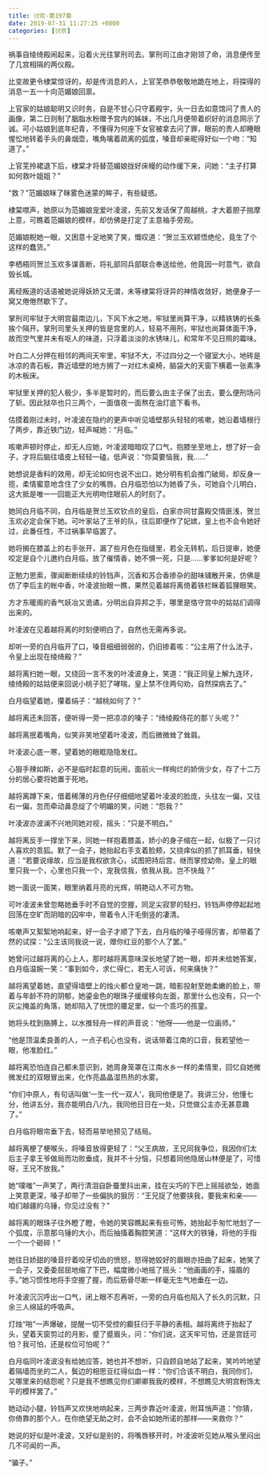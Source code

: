 ```yaml
---
title: 讨欢-第197章
date: 2019-07-31 11:27:25 +0800
categories: [讨欢]
---
```


祸事自绫绮殿闹起来，沿着火光往掌刑司去。掌刑司江由才刚领了命，消息便传至了几宫相隔的两仪殿。

比变故更令棣棠惊讶的，却是传消息的人，上官芜恭恭敬敬地跪在地上，将探得的消息一五一十向范媚娘回禀。

上官家的姑娘聪明又识时务，自是不甘心只守着殿宇，头一日去如意馆问了贵人的画像，第二日则制了胭脂水粉赠予宫内的姊妹，不出几月便带着织好的消息网示了诚。可小姑娘到底年纪青，不懂得为何座下女官被拿去问了罪，眼前的贵人却睡眼惺忪地转着手头的鼻烟壶，嘴角噙着疏离的弧度，嗓音却亲昵得好似一个吻：“知道了。”

上官芜拎裙退下后，棣棠才将替范媚娘拢好床幔的动作缓下来，问她：“主子打算如何救叶姐姐？”

“救？”范媚娘眯了眯雾色迷蒙的眸子，有些疑惑。

棣棠噤声，她原以为范媚娘宠爱叶凌波，先前又发话保了周越桃，才大着胆子揣摩上意，可瞧着范媚娘的模样，却仿佛是打定了主意袖手旁观。

范媚娘睨她一眼，又困意十足地笑了笑，慨叹道：“贺兰玉欢颖悟绝伦，竟生了个这样的蠢货。”

李栖梧同贺兰玉欢多谋善断，将礼部同兵部联合奉送给他，他竟因一时意气，欲自毁长城。

离经叛道的话语被她说得妖娇又无谓，未等棣棠将讶异的神情收敛好，她便身子一窝又倦倦然歇下了。

掌刑司牢狱于大明宫最南边儿，下风下水之地，牢狱里尚算干净，以精铁铸的长条挨个隔开。掌刑司里头关押的皆是宫里的人，轻易不用刑，牢狱也尚算体面干净，故而空气里并未有呕人的味道，只浮着淡淡的水锈味儿，和常年不见日照的霉味。

叶白二人分押在相邻的两间天牢里，牢狱不大，不过四分之一个寝室大小，地砖是冰凉的青石板，靠近墙壁的地方搁了一对红木桌椅，脑袋大的天窗下横着一张素净的木板床。

牢狱里关押的犯人极少，多半是暂时的，而后要么由主子保了出去，要么便刑场问了斩。因此狱卒也只三两个，一面值夜一面熬在油灯底下看书。

估摸着刚过未时，叶凌波在隐约的更声中听见墙壁那头轻轻的咳嗽，她沿着墙根行了两步，靠近铁门边，轻声喊她：“月临。”

咳嗽声顿时停止，却无人应她，叶凌波暗暗叹了口气，抱膝坐至地上，想了好一会子，才将后脑往墙皮上轻轻一磕，低声说：“你莫要恼我，我……”

她想说是香料的效用，却无论如何也说不出口，她分明有机会推门破局，却反身一揽，柔情蜜意地含住了少女的嘴唇。白月临恐怕以为她昏了头，可她自个儿明白，这大抵是唯一一回能正大光明吻住眼前人的时刻了。

她同白月临不同，白月临是贺兰玉欢钦点的皇后，白家亦同甘露殿交情匪浅，贺兰玉欢必定会保下她。可叶家站了王爷的队，往后即便作了妃嫔，皇上也不会令她好过，此番任性，不过祸事早临罢了。

她将搁在膝盖上的右手张开，漏了些月色在指缝里，若全无转机，后日提审，她便咬定是自个儿邀约白月临，放了催情香，她不惧一死，只是……爹爹如何是好呢？

正勉力思索，骤闻断断续续的铃铛声，沉香和苏合香掺杂的甜味铺散开来，仿佛是仿了李后主的帐中香，叶凌波抬眼一瞧，果然见着越将离倚着铁栏眯着狐狸眼笑。

方才东暖阁的香气妖冶又诡谲，分明出自异邦之手，哪里是恪守宫中的姑姑们调得出来的。

叶凌波在见着越将离的时刻便明白了，自然也无需再多说。

却听一旁的白月临开了口，嗓音细细弱弱的，仍旧掺着咳：“公主用了什么法子，令皇上出现在绫绮殿？”

越将离扫她一眼，又绕回一言不发的叶凌波身上，笑道：“我正同皇上解九连环，绫绮殿的姑姑便来回说小桃子犯了哮喘，皇上禁不住两句劝，自然探病去了。”

白月临望着她，攥着绢子：“越桃如何了？”

越将离还未回答，便听得一旁一把凉凉的嗓子：“绮绫殿侍花的那丫头呢？”

越将离抿着嘴角，似笑非笑地望着叶凌波，而后微微耸了耸肩。

叶凌波心底一寒，望着她的眼眶隐隐发红。

心狠手辣如斯，必不是临时起意的玩闹，面前火一样绚烂的娇俏少女，存了十二万分的居心要将她置于死地。

越将离蹲下来，借着稀薄的月色仔仔细细地望着叶凌波的脸庞，头往左一偏，又往右一偏，忽而牵动鼻息绽了个明媚的笑，问她：“怨我？”

叶凌波亦波澜不兴地同她对视，摇头：“只是不明白。”

越将离反手一撑坐下来，同她一样抱着膝盖，娇小的身子缩在一起，似极了一只讨人喜欢的乖狐。默了一会子，她抬起右手支着脸颊，又挠痒似的抓了抓耳垂，轻快道：“若要说缘故，应当是我权欲贪心，试图把持后宫，继而掌控幼帝。皇上的眼里只我一个，心里也只我一个，宠我信我，依我从我。岂不快哉？”

她一面说一面笑，眼里纳着月亮的光辉，明艳动人不可方物。

可叶凌波未曾忽略她垂手时不自觉的空握，同足尖寂寥的轻扫，铃铛声停停起起地回荡在空旷而阴暗的囚牢中，带着令人汗毛倒竖的凄清。

咳嗽声又絮絮地响起来，好一会子才顺了下去，白月临的嗓子哑得厉害，却带着了然的试探：“公主该同我说一说，赠你红豆的那个人了罢。”

她曾问过越将离的心上人，那时越将离意味深长地望了她一眼，却并未给她答案，白月临温婉一笑：“事到如今，求仁得仁，若无人可诉，何来痛快？”

越将离望着她，直望得墙壁上的烛火都仓皇地一跳，暗影投射至她柔嫩的脸上，带着与年龄不符的阴郁，她鎏金色的眼珠子缓缓移向左面，那里什么也没有，只一个灰尘掩盖的角落，她却陷入了恍惚的餍足里，似一个乖巧的孩童。

她将头枕到胳膊上，以水推轻舟一样的声音说：“他呀——他是一位画师。”

“他是顶温柔良善的人，一点子机心也没有，说话带着江南的口音，我若望他一眼，他准脸红。”

越将离恐怕连自己都未意识到，她周身笼罩在江南水乡一样的柔情里，回忆自她微微发红的双眼冒出来，化作亮晶晶湿热热的水雾。

“你们中原人，有句话叫做‘一生一代一双人’，我同他便是了。我讲三分，他懂七分，他讲五分，我亦能明白八/九，我同他日日在一处，只觉做公主亦无甚意趣了。”

白月临将眼帘垂下去，轻而易举地预见了结局。

越将离梗了梗喉头，将嗓音放得更轻了：“父王病故，王兄同我争位，我因你们太后主子拿王爷做局而功败垂成，我并不十分恼，只想着同他隐居山林便是了，可惜呀，王兄不放我。”

她“噗嗤”一声笑了，两行清泪自卧蚕里抖出来，挂在尖巧的下巴上摇摇欲坠，她面上笑意更深，嗓子却带了一些偏执的狠厉：“王兄捉了他要挟我，要我来和亲——咱们越疆的乌锤，你见过没有？”

越将离的眼珠子往外瞪了瞪，令她的笑容瞧起来有些可怖，她抬起手匆忙地划了一个弧度，示意那乌锤的大小，而后抽搐着胸腔笑道：“这样大的铁锤，将他的手指一个一个砸碎！”

她往日娇甜的嗓音拧着咬牙切齿的愤怒，怒得她姣好的眉眼亦扭曲了起来，她笑了一会子，又委委屈屈地缩了下巴，幅度微小地摇了摇头：“他画画的手，描眉的手。”她习惯性地将手空握了握，而后筋骨尽断一样毫无生气地垂在一边。

叶凌波沉沉呼出一口气，闭上眼不忍再听，一旁的白月临也陷入了长久的沉默，只余三人绵延的呼吸声。

灯烛“啪”一声爆破，提醒一切不受控的癫狂归于平静的表相。越将离终于抬起了头，望着天窗剪过的月影，蹙了蹙眉头，问：“你们说，这天牢可怕，还是宫廷可怕？我可怕，还是权位可怕呢？”

白月临同叶凌波没有给她应答，她也并不想听，只自顾自地站了起来，笑吟吟地望着隔墙而坐的二人，鬓边的相思豆红得似血一样：“你们合该不明白，我同你们，又哪里来的结怨呢？只是我不想瞧见你们卿卿我我的模样，不想瞧见大明宫粉饰太平的模样罢了。”

她动动小腿，铃铛声又欢快地响起来，三两步靠近叶凌波，附耳悄声道：“你猜，你倚靠的那个人，在你绝望无助之时，会不会如她所诺的那样——来救你？”

她说的好似是叶凌波，又好似是别的，将嘴唇移开时，叶凌波听见她从喉头里闷出几不可闻的一声。

“骗子。”

